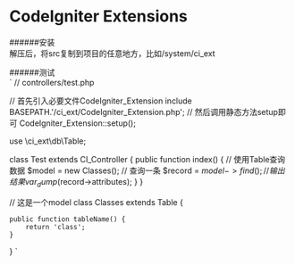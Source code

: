 CodeIgniter Extensions
======

######安装  
解压后，将src复制到项目的任意地方，比如/system/ci_ext  

######测试  
`
// controllers/test.php

// 首先引入必要文件CodeIgniter_Extension
include BASEPATH.'/ci_ext/CodeIgniter_Extension.php';
// 然后调用静态方法setup即可
CodeIgniter_Extension::setup();

use \ci_ext\db\Table;

class Test extends CI_Controller {
	public function index() {
		// 使用Table查询数据
		$model = new Classes();
		// 查询一条
		$record = $model->find();
		// 输出结果
		var_dump($record->attributes);
	}
}

// 这是一个model
class Classes extends Table {
	
	public function tableName() {
		return 'class';
	}
	
}
`
